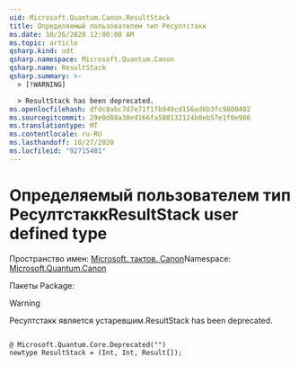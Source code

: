 ```yaml
---
uid: Microsoft.Quantum.Canon.ResultStack
title: Определяемый пользователем тип Ресултстакк
ms.date: 10/26/2020 12:00:00 AM
ms.topic: article
qsharp.kind: udt
qsharp.namespace: Microsoft.Quantum.Canon
qsharp.name: ResultStack
qsharp.summary: >-
  > [!WARNING]

  > ResultStack has been deprecated.
ms.openlocfilehash: dfdc8abc7d7e71f1fb949cd156ad6b3fc9800402
ms.sourcegitcommit: 29e0d88a30e4166fa580132124b0eb57e1f0e986
ms.translationtype: MT
ms.contentlocale: ru-RU
ms.lasthandoff: 10/27/2020
ms.locfileid: "92715481"
---
```

# <a name="resultstack-user-defined-type"></a><span data-ttu-id="12578-102">Определяемый пользователем тип Ресултстакк</span><span class="sxs-lookup"><span data-stu-id="12578-102">ResultStack user defined type</span></span>

<span data-ttu-id="12578-103">Пространство имен: [Microsoft. тактов. Canon](xref:Microsoft.Quantum.Canon)</span><span class="sxs-lookup"><span data-stu-id="12578-103">Namespace: [Microsoft.Quantum.Canon](xref:Microsoft.Quantum.Canon)</span></span>

<span data-ttu-id="12578-104">Пакеты [](https://nuget.org/packages/)</span><span class="sxs-lookup"><span data-stu-id="12578-104">Package: [](https://nuget.org/packages/)</span></span>


> [!WARNING]
> <span data-ttu-id="12578-105">Ресултстакк является устаревшим.</span><span class="sxs-lookup"><span data-stu-id="12578-105">ResultStack has been deprecated.</span></span>



```qsharp

@ Microsoft.Quantum.Core.Deprecated("")
newtype ResultStack = (Int, Int, Result[]);
```

